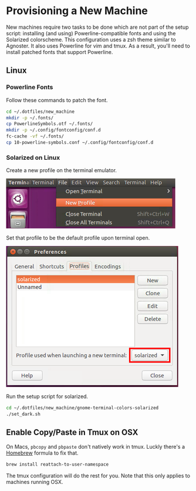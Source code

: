 # Provisioning a New Machine

New machines require two tasks to be done which are not part of the setup
script: installing (and using) Powerline-compatible fonts and using the
Solarized colorscheme. This configuration uses a zsh theme similar to Agnoster.
It also uses Powerline for vim and tmux. As a result, you'll need to install
patched fonts that support Powerline.

## Linux

### Powerline Fonts

Follow these commands to patch the font.

```bash
cd ~/.dotfiles/new_machine
mkdir -p ~/.fonts/
cp PowerlineSymbols.otf ~/.fonts/
mkdir -p ~/.config/fontconfig/conf.d
fc-cache -vf ~/.fonts/
cp 10-powerline-symbols.conf ~/.config/fontconfig/conf.d
```

### Solarized on Linux

Create a new profile on the terminal emulator.

  ![Creating a new terminal profile](images/newprofile.png)

Set that profile to be the default profile upon terminal open.

  ![Using solarized as the default terminal](images/newterminal.png)

Run the setup script for solarized.

```bash
cd ~/.dotfiles/new_machine/gnome-terminal-colors-solarized
./set_dark.sh
```

## Enable Copy/Paste in Tmux on OSX
On Macs, `pbcopy` and `pbpaste` don't natively work in tmux. Luckly there's a
[Homebrew](http://brew.sh/) formula to fix that.

```bash
brew install reattach-to-user-namespace
```

The tmux configuration will do the rest for you. Note that this only applies to
machines running OSX.

